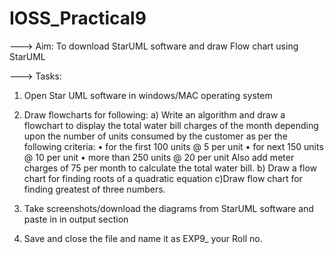 # IOSS_Practical9

--—> Aim: 
To download StarUML software and draw Flow chart using StarUML 

---> Tasks: 
1.	Open Star UML software in windows/MAC operating system
2.	Draw flowcharts for following:
a) Write an algorithm and draw a flowchart to display the total water bill charges of the month depending upon the number of units consumed by the customer as per the following criteria: • for the first 100 units @ 5 per unit • for next 150 units @ 10 per unit • more than 250 units @ 20 per unit Also add meter charges of 75 per month to calculate the total water bill.
b) Draw a flow chart for finding roots of a quadratic equation
c)Draw flow chart for finding greatest of three numbers.

3.	Take screenshots/download the diagrams from StarUML software and paste in in output section 
4.	Save and close the file and name it as EXP9_ your Roll no. 
